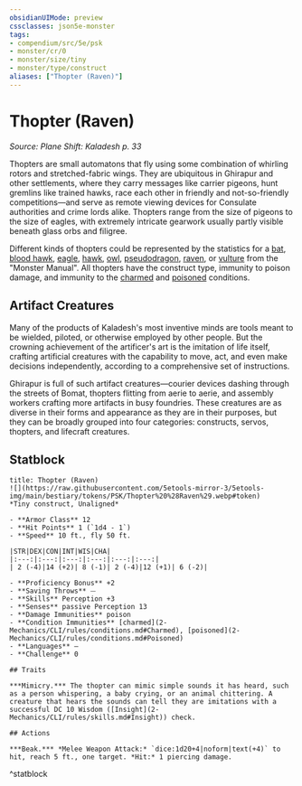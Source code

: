 ```yaml
---
obsidianUIMode: preview
cssclasses: json5e-monster
tags:
- compendium/src/5e/psk
- monster/cr/0
- monster/size/tiny
- monster/type/construct
aliases: ["Thopter (Raven)"]
---
```

# Thopter (Raven)
*Source: Plane Shift: Kaladesh p. 33*  

Thopters are small automatons that fly using some combination of whirling rotors and stretched-fabric wings. They are ubiquitous in Ghirapur and other settlements, where they carry messages like carrier pigeons, hunt gremlins like trained hawks, race each other in friendly and not-so-friendly competitions—and serve as remote viewing devices for Consulate authorities and crime lords alike. Thopters range from the size of pigeons to the size of eagles, with extremely intricate gearwork usually partly visible beneath glass orbs and filigree.

Different kinds of thopters could be represented by the statistics for a [bat](2-Mechanics/CLI/bestiary/beast/bat.md), [blood hawk](2-Mechanics/CLI/bestiary/beast/blood-hawk.md), [eagle](2-Mechanics/CLI/bestiary/beast/eagle.md), [hawk](2-Mechanics/CLI/bestiary/beast/hawk.md), [owl](2-Mechanics/CLI/bestiary/beast/owl.md), [pseudodragon](2-Mechanics/CLI/bestiary/dragon/pseudodragon.md), [raven](2-Mechanics/CLI/bestiary/beast/raven.md), or [vulture](2-Mechanics/CLI/bestiary/beast/vulture.md) from the "Monster Manual". All thopters have the construct type, immunity to poison damage, and immunity to the [charmed](2-Mechanics/CLI/rules/conditions.md#Charmed) and [poisoned](2-Mechanics/CLI/rules/conditions.md#Poisoned) conditions.

## Artifact Creatures

Many of the products of Kaladesh's most inventive minds are tools meant to be wielded, piloted, or otherwise employed by other people. But the crowning achievement of the artificer's art is the imitation of life itself, crafting artificial creatures with the capability to move, act, and even make decisions independently, according to a comprehensive set of instructions.

Ghirapur is full of such artifact creatures—courier devices dashing through the streets of Bomat, thopters flitting from aerie to aerie, and assembly workers crafting more artifacts in busy foundries. These creatures are as diverse in their forms and appearance as they are in their purposes, but they can be broadly grouped into four categories: constructs, servos, thopters, and lifecraft creatures.

## Statblock

```ad-statblock
title: Thopter (Raven)
![](https://raw.githubusercontent.com/5etools-mirror-3/5etools-img/main/bestiary/tokens/PSK/Thopter%20%28Raven%29.webp#token)
*Tiny construct, Unaligned*

- **Armor Class** 12
- **Hit Points** 1 (`1d4 - 1`)
- **Speed** 10 ft., fly 50 ft.

|STR|DEX|CON|INT|WIS|CHA|
|:---:|:---:|:---:|:---:|:---:|:---:|
| 2 (-4)|14 (+2)| 8 (-1)| 2 (-4)|12 (+1)| 6 (-2)|

- **Proficiency Bonus** +2
- **Saving Throws** ⏤
- **Skills** Perception +3
- **Senses** passive Perception 13
- **Damage Immunities** poison
- **Condition Immunities** [charmed](2-Mechanics/CLI/rules/conditions.md#Charmed), [poisoned](2-Mechanics/CLI/rules/conditions.md#Poisoned)
- **Languages** —
- **Challenge** 0

## Traits

***Mimicry.*** The thopter can mimic simple sounds it has heard, such as a person whispering, a baby crying, or an animal chittering. A creature that hears the sounds can tell they are imitations with a successful DC 10 Wisdom ([Insight](2-Mechanics/CLI/rules/skills.md#Insight)) check.

## Actions

***Beak.*** *Melee Weapon Attack:* `dice:1d20+4|noform|text(+4)` to hit, reach 5 ft., one target. *Hit:* 1 piercing damage.
```
^statblock